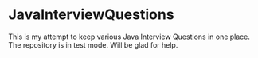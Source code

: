 # JavaInterviewQuestions
This is my attempt to keep various Java Interview Questions in one place.
The repository is in test mode. Will be glad for help.
